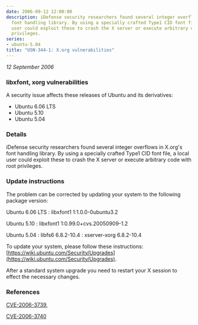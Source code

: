 ```yaml
---
date: 2006-09-12 12:00:00
description: iDefense security researchers found several integer overflows in X.org&#39;s
  font handling library. By using a specially crafted Type1 CID font file, a local
  user could exploit these to crash the X server or execute arbitrary code with root
  privileges.
series:
- ubuntu-5.04
title: "USN-344-1: X.org vulnerabilities"
---
```


*12 September 2006*

### libxfont, xorg vulnerabilities

A security issue affects these releases of Ubuntu and its derivatives:

* Ubuntu 6.06 LTS
* Ubuntu 5.10
* Ubuntu 5.04

### Details

iDefense security researchers found several integer overflows in X.org&#39;s font handling library. By using a specially crafted Type1 CID font file, a local user could exploit these to crash the X server or execute arbitrary code with root privileges.

### Update instructions

The problem can be corrected by updating your system to the following package version:

Ubuntu 6.06 LTS
 : libxfont1 <span>1:1.0.0-0ubuntu3.2</span>

Ubuntu 5.10
 : libxfont1 <span>1:0.99.0+cvs.20050909-1.2</span>

Ubuntu 5.04
 : libfs6 <span>6.8.2-10.4</span>
 : xserver-xorg <span>6.8.2-10.4</span>

To update your system, please follow these instructions: [https://wiki.ubuntu.com/Security/Upgrades](https://wiki.ubuntu.com/Security/Upgrades).

After a standard system upgrade you need to restart your X session to effect the necessary changes.

### References

 
 [CVE-2006-3739](http://people.ubuntu.com/~ubuntu-security/cve/CVE-2006-3739), 

 [CVE-2006-3740](http://people.ubuntu.com/~ubuntu-security/cve/CVE-2006-3740)